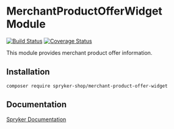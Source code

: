 # MerchantProductOfferWidget Module
[![Build Status](https://travis-ci.org/spryker-shop/merchant-product-offer-widget.svg)](https://travis-ci.org/spryker-shop/merchant-product-offer-widget)
[![Coverage Status](https://coveralls.io/repos/github/spryker-shop/merchant-product-offer-widget/badge.svg)](https://coveralls.io/github/spryker-shop/merchant-product-offer-widget)

This module provides merchant product offer information. 

## Installation

```
composer require spryker-shop/merchant-product-offer-widget
```

## Documentation

[Spryker Documentation](https://academy.spryker.com/developing_with_spryker/module_guide/modules.html)

